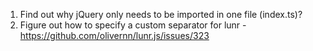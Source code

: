 1. Find out why jQuery only needs to be imported in one file (index.ts)?
2. Figure out how to specify a custom separator for lunr - https://github.com/olivernn/lunr.js/issues/323